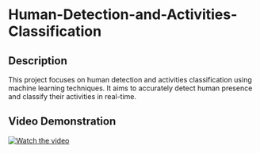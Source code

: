 # Human-Detection-and-Activities-Classification

## Description
This project focuses on human detection and activities classification using machine learning techniques. It aims to accurately detect human presence and classify their activities in real-time.

## Video Demonstration
[![Watch the video](https://img.youtube.com/vi/1p2JCKvZrW0qrIiQ0ONdKs0fYWiibafRv/maxresdefault.jpg)](https://drive.google.com/file/d/1p2JCKvZrW0qrIiQ0ONdKs0fYWiibafRv/view?usp=sharing)
